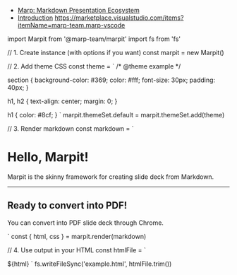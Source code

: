 + [Marp: Markdown Presentation Ecosystem](https://marp.app/)
+ [Introduction](https://marpit.marp.app/?id=how-to-use)
https://marketplace.visualstudio.com/items?itemName=marp-team.marp-vscode

import Marpit from '@marp-team/marpit'
import fs from 'fs'

// 1. Create instance (with options if you want)
const marpit = new Marpit()

// 2. Add theme CSS
const theme = `
/* @theme example */

section {
background-color: #369;
color: #fff;
font-size: 30px;
padding: 40px;
}

h1,
h2 {
text-align: center;
margin: 0;
}

h1 {
color: #8cf;
}
`
marpit.themeSet.default = marpit.themeSet.add(theme)

// 3. Render markdown
const markdown = `

# Hello, Marpit!

Marpit is the skinny framework for creating slide deck from Markdown.

---

## Ready to convert into PDF!

You can convert into PDF slide deck through Chrome.

`
const { html, css } = marpit.render(markdown)

// 4. Use output in your HTML
const htmlFile = `
<!DOCTYPE html>
<html><body>
  <style>${css}</style>
  ${html}
</body></html>
`
fs.writeFileSync('example.html', htmlFile.trim())
